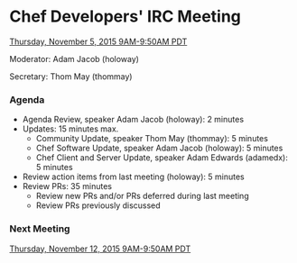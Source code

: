 # Chef Developers' IRC Meeting

[Thursday, November 5, 2015 9AM-9:50AM PDT](http://everytimezone.com/#2015-11-05,240,cn3)

Moderator:  Adam Jacob (holoway)

Secretary:  Thom May (thommay)

### Agenda
* Agenda Review, speaker Adam Jacob (holoway): 2 minutes
* Updates: 15 minutes max.
  * Community Update, speaker Thom May (thommay): 5 minutes
  * Chef Software Update, speaker Adam Jacob (holoway): 5 minutes
  * Chef Client and Server Update, speaker Adam Edwards (adamedx): 5 minutes
* Review action items from last meeting (holoway): 5 minutes
* Review PRs:  35 minutes
  * Review new PRs and/or PRs deferred during last meeting
  * Review PRs previously discussed

### Next Meeting

[Thursday, November 12, 2015 9AM-9:50AM PDT](http://everytimezone.com/#2015-11-12,240,cn3)
